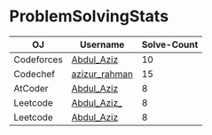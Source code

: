 # ProblemSolvingStats

| OJ         | Username                                     | Solve-Count |
|------------|----------------------------------------------|-------------|
| Codeforces | [Abdul_Aziz](https://codeforces.com/profile/Abdul_Aziz) | 10          |
| Codechef   | [azizur_rahman](https://www.codechef.com/users/azizur_rahman)         | 15          |
| AtCoder    | [Abdul_Aziz](https://atcoder.jp/users/Abdul_Aziz)       | 8           |
| Leetcode    | [Abdul_Aziz_](https://leetcode.com/u/Abdul_Aziz_/)       | 8           |
| Leetcode    | [Abdul_Aziz](https://cses.fi/user/50546)       | 8           |



